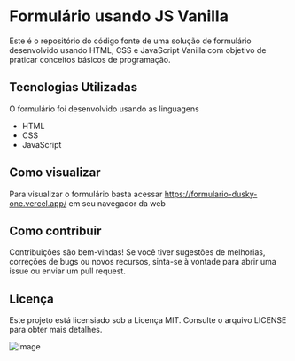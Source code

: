 # Formulário usando JS Vanilla
Este é o repositório do código fonte de uma solução de formulário desenvolvido usando HTML, CSS e JavaScript Vanilla com objetivo de praticar conceitos básicos de programação.

## Tecnologias Utilizadas
O formulário foi desenvolvido usando as linguagens
- HTML
- CSS
- JavaScript
## Como visualizar
Para visualizar o formulário basta acessar https://formulario-dusky-one.vercel.app/ em seu navegador da web

## Como contribuir
Contribuições são bem-vindas! Se você tiver sugestões de melhorias, correções de bugs ou novos recursos, sinta-se à vontade para abrir uma issue ou enviar um pull request.

## Licença
Este projeto está licensiado sob a Licença MIT. Consulte o arquivo LICENSE para obter mais detalhes.


![image](https://github.com/MatheusQuintanilhaa/Formulario/assets/109978989/f28d88e6-56cc-4c10-9fef-1022cb2551ea)
